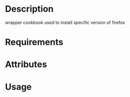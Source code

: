 Description
===========
wrapper cookbook used to install specific version of firefox

Requirements
============

Attributes
==========

Usage
=====


